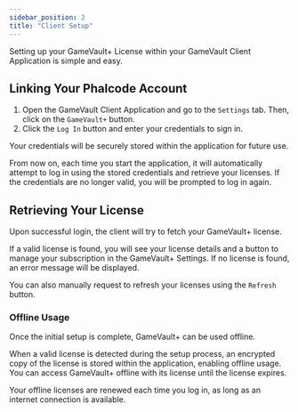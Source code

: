 ```yaml
---
sidebar_position: 2
title: "Client Setup"
---
```


Setting up your GameVault+ License within your GameVault Client Application is simple and easy.

## Linking Your Phalcode Account

1. Open the GameVault Client Application and go to the `Settings` tab. Then, click on the `GameVault+` button.
2. Click the `Log In` button and enter your credentials to sign in.

Your credentials will be securely stored within the application for future use.

From now on, each time you start the application, it will automatically attempt to log in using the stored credentials and retrieve your licenses. If the credentials are no longer valid, you will be prompted to log in again.

## Retrieving Your License

Upon successful login, the client will try to fetch your GameVault+ license.

If a valid license is found, you will see your license details and a button to manage your subscription in the GameVault+ Settings. If no license is found, an error message will be displayed.

You can also manually request to refresh your licenses using the `Refresh` button.

### Offline Usage

Once the initial setup is complete, GameVault+ can be used offline.

When a valid license is detected during the setup process, an encrypted copy of the license is stored within the application, enabling offline usage. You can access GameVault+ offline with its license until the license expires.

Your offline licenses are renewed each time you log in, as long as an internet connection is available.
